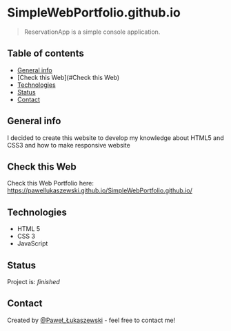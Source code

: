 # SimpleWebPortfolio.github.io


> ReservationApp is a simple console application.

## Table of contents
* [General info](#general-info)
* [Check this Web](#Check this Web)
* [Technologies](#technologies)
* [Status](#status)
* [Contact](#contact)

## General info
I decided to create this website to develop my knowledge about HTML5 and CSS3 and how to make responsive website

## Check this Web
Check this Web Portfolio here: https://pawellukaszewski.github.io/SimpleWebPortfolio.github.io/

## Technologies
* HTML 5 
* CSS 3
* JavaScript

## Status
Project is: _finished_

## Contact
Created by [@Paweł_Łukaszewski](https://www.linkedin.com/in/paweł-łukaszewski) - feel free to contact me!
